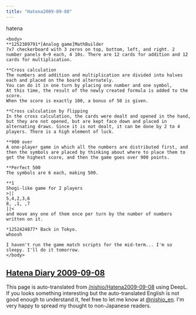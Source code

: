```yaml
---
title: "Hatena2009-09-08"
---
```


hatena

```
<body>
**1252389791*[Analog game]MathBuilder
7x7 checkerboard with 3 zeros on top, bottom, left, and right. 2 number panels 0~9 each, 4 10s. There are 12 cards for addition and 12 cards for multiplication.

**Cross calculation
The numbers and addition and multiplication are divided into halves each and placed on the board alternately.
You can do it in one turn by placing one number and one symbol,
At this time, the result of the newly created formula is added to the score.
When the score is exactly 100, a bonus of 50 is given.

**Cross calculation by flipping
In the cross calculation, the cards were dealt and opened in the hand, but they are not opened, but are kept face down and placed in alternating draws. Since it is not dealt, it can be done by 2 to 4 players. There is a high element of luck.

**900 over
A one-player game in which all the numbers are distributed first, and then the symbols are placed by thinking about where to place them to get the highest score, and then the game goes over 900 points.

**Perfect 500
The symbols are 6 each, making 500.

**1
Shogi-like game for 2 players
>||
5,4,2,3,6
8, ,1, ,7
||<
and move any one of them once per turn by the number of numbers written on it.

*1252424877* Back in Tokyo.
whoosh

I haven't run the game match scripts for the mid-term... I'm so sleepy. I'll do it tomorrow.
</body>
```


[Hatena Diary 2009-09-08](https://nishiohirokazu.hatenadiary.org/archive/2009/09/08)
---
This page is auto-translated from [/nishio/Hatena2009-09-08](https://scrapbox.io/nishio/Hatena2009-09-08) using DeepL. If you looks something interesting but the auto-translated English is not good enough to understand it, feel free to let me know at [@nishio_en](https://twitter.com/nishio_en). I'm very happy to spread my thought to non-Japanese readers.